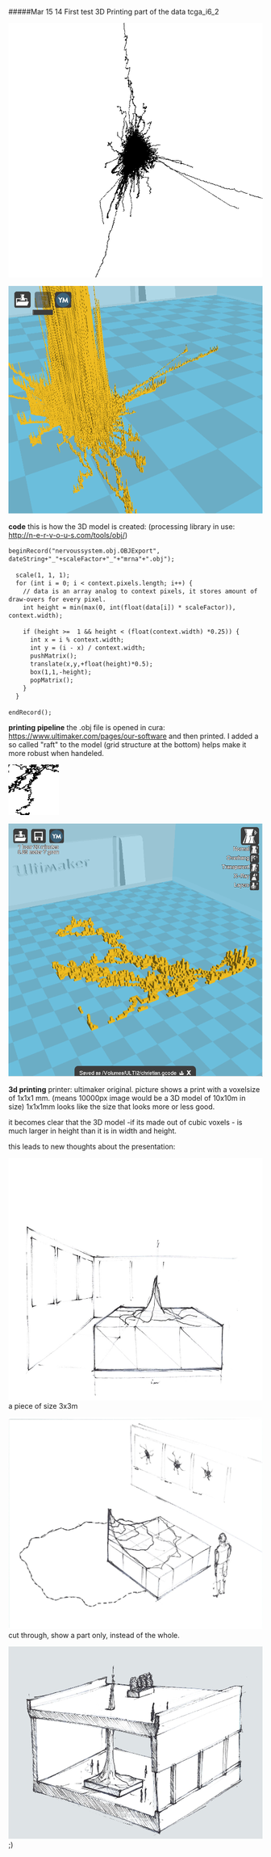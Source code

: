 #####Mar 15 14 First test 3D Printing part of the data tcga_i6_2

!["base of 3d model"](../images/baseof3dmodel.png "base of 3d model")

!["first test in cura"](../images/cura0.png "first test in cura")


**code** 
this is how the 3D model is created:
(processing library in use: http://n-e-r-v-o-u-s.com/tools/obj/)


```
beginRecord("nervoussystem.obj.OBJExport", dateString+"_"+scaleFactor+"_"+"mrna"+".obj"); 
    
  scale(1, 1, 1);
  for (int i = 0; i < context.pixels.length; i++) {
    // data is an array analog to context pixels, it stores amount of draw-overs for every pixel.
    int height = min(max(0, int(float(data[i]) * scaleFactor)), context.width);
    
    if (height >=  1 && height < (float(context.width) *0.25)) {
      int x = i % context.width;
      int y = (i - x) / context.width;
      pushMatrix();
      translate(x,y,+float(height)*0.5);
      box(1,1,-height);
      popMatrix();
    }
  } 
  
endRecord(); 
```

**printing pipeline** the .obj file is opened in cura: https://www.ultimaker.com/pages/our-software and then printed. I added a so called "raft" to the model (grid structure at the bottom) helps make it more robust when handeled.


![100x100px test data](../images/printing1.png "100x100px test data")

![3D view of model in cura](../images/cura1.png "3D view of model in cura")

**3d printing** printer: ultimaker original.  picture shows a print with a voxelsize of 1x1x1 mm. (means 10000px image would be a 3D model of  10x10m in size) 1x1x1mm looks like the size that looks more or less good.

it becomes clear that the 3D model -if its made out of cubic voxels - is much larger in height than it is in width and height. 

this leads to new thoughts about the presentation:

!["presentation of 3d model" ](../images/sketch0_3D.png "presentation of 3d model")
a piece of size 3x3m

!["presentation of 3d model cut through" ](../images/sketch2_3D.png "presentation of 3d model")
cut through, show a part only, instead of the whole.

!["presentation of 3d model"](../images/sketch4_3D.png "presentation of 3d model")
;)


